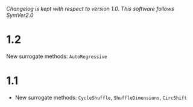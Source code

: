 *Changelog is kept with respect to version 1.0. This software follows SymVer2.0*

# 1.2
New surrogate methods: `AutoRegressive`
# 1.1
* New surrogate methods: `CycleShuffle`, `ShuffleDimensions`, `CircShift`
